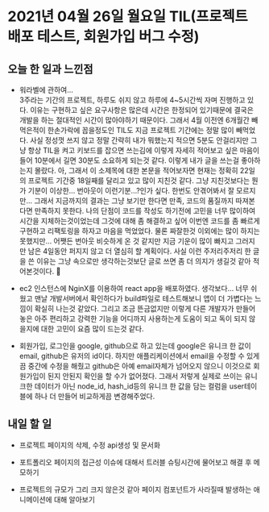 # 2021년 04월 26일 월요일 TIL(프로젝트 배포 테스트, 회원가입 버그 수정)

## 오늘 한 일과 느낀점
- 워라벨에 관하여...  
3주라는 기간의 프로젝트, 하루도 쉬지 않고 하루에 4~5시간씩 자며 진행하고 있다. 이유는 구현하고 싶은 요구사항은 많은데 시간은 한정되어 있기때문에 결국은 개발을 하는 절대적인 시간이 많아야하기 때문이다. 그래서 4월 이전엔 6개월간 빼먹은적이 한손가락에 꼽을정도인 TIL도 지금 프로젝트 기간에는 정말 많이 빼먹었다. 사실 정성껏 쓰지 않고 정말 간략히 내가 뭐했는지 적으면 5분도 안걸리지만 그냥 항상 TIL을 켜고 키보드를 잡으면 쓰는김에 이렇게 자세히 적어보고 싶은 마음이 들어 10분에서 길면 30분도 소요하게 되는것 같다. 이렇게 내가 글을 쓰는걸 좋아하는지 몰랐다. 아, 그래서 이 소제목에 대한 본문을 적어보자면 현재는 정확히 22일의 프로젝트 기간중 18일째를 달리고 있고 많이 지친것 같다. 그냥 지친것보다는 뭔가 기분이 이상한... 번아웃이 이런기분...?인가 싶다. 한번도 안겪어봐서 잘 모르지만... 그래서 지금까지의 결과는 그냥 보기만 한다면 만족, 코드의 품질까지 따져본다면 만족하지 못한다. 나의 단점이 코드를 작성도 하기전에 고민을 너무 많이하여 시간을 지체하는것이었는데 그것에 대해 좀 해결하고 싶어 이번엔 코드를 좀 빠르게 구현하고 리팩토링을 하자고 마음을 먹었었다. 물론 짜잘한것 이외에는 많이 하지는 못했지만... 어쨋든 번아웃 비슷하게 온 것 같지만 지금 기운이 많이 빠지고 그러지만 남은 4일동안 퍼지지 않고 더 열심히 할 계획이다. 사실 이런 주저리주저리 한 글을 쓴 이유는 그냥 속으로만 생각하는것보단 글로 쓰면 좀 더 의지가 생길것 같아 적어본것이다. 🚀  

- ec2 인스턴스에 NginX를 이용하여 react app을 배포하였다. 생각보다... 너무 쉬웠고 맨날 개발서버에서 확인하다가 build파일로 테스트해보니 앱이 더 가볍다는 느낌이 확실히 나는것 같았다. 그리고 조금 뜬금없지만 이렇게 다른 개발자가 만들어놓은 아주 편리하고 강력한 기능을 어디까지 사용하는게 도움이 되고 독이 되지 않을지에 대한 고민이 요즘 많이 드는것 같다.  

- 회원가입, 로그인을 google, github으로 하고 있는데 google은 유니크 한 값이 email, github은 유저의 id이다. 하지만 애플리케이션에서 email을 수정할 수 있게끔 중간에 수정을 해줬고 github은 아예 email자체가 넘어오지 않으니 이것으로 회원가입이 된지 안된지 확인을 할 수가 없어졌다. 그래서 저렇게 실제로 쓰이는 유니크한 데이터가 아닌 node_id, hash_id등의 유니크 한 값을 담는 컬럼을 user테이블에 하나 더 만들어 비교하게끔 변경해주었다.  

## 내일 할 일
- 프로젝트 페이지의 삭제, 수정 api생성 및 문서화  

- 포트폴리오 페이지의 접근성 이슈에 대해서 트러블 슈팅시간에 물어보고 해결 후 메모하기  

- 프로젝트의 규모가 그리 크지 않은것 같아 페이지 컴포넌트가 사라질때 발생하는 애니메이션에 대해 알아보기
